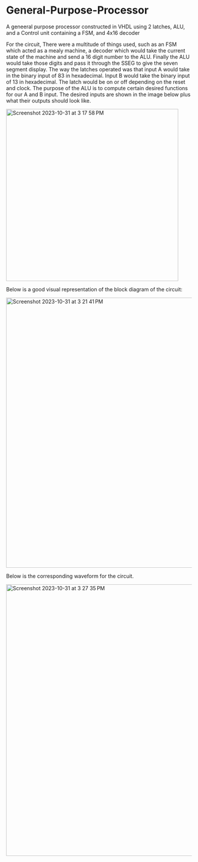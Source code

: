 # General-Purpose-Processor
A geneeral purpose processor constructed in VHDL using 2 latches, ALU, and a Control unit containing a FSM, and 4x16 decoder

For the circuit, There were a multitude of things used, such as an FSM which acted as a mealy machine, a decoder which would take the current state of the machine and send a 16 digit number to the ALU. Finally the ALU would take those digits and pass it through the SSEG to give the seven segment display. The way the latches operated was that input A would take in the binary input of 83 in hexadecimal. Input B would take the binary input of 13 in hexadecimal. The latch would be on or off depending on the reset and clock. The purpose of the ALU is to compute certain desired functions for our A and B input. The desired inputs are shown in the image below plus what their outputs should look like.

<img width="467" alt="Screenshot 2023-10-31 at 3 17 58 PM" src="https://github.com/OzyKartike/General-Purpose-Processor/assets/64118528/5571b8de-b85c-4c90-b6ec-883157538efa">

Below is a good visual representation of the block diagram of the circuit:

<img width="733" alt="Screenshot 2023-10-31 at 3 21 41 PM" src="https://github.com/OzyKartike/General-Purpose-Processor/assets/64118528/f10ae346-5111-4d31-bd68-f5ac8005cff1">

Below is the corresponding waveform for the circuit.

<img width="737" alt="Screenshot 2023-10-31 at 3 27 35 PM" src="https://github.com/OzyKartike/General-Purpose-Processor/assets/64118528/41313ae8-a7e0-43b4-a446-95f352d549e4">
